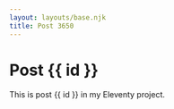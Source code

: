 ```yaml
---
layout: layouts/base.njk
title: Post 3650
---
```


# Post {{ id }}

This is post {{ id }} in my Eleventy project.
